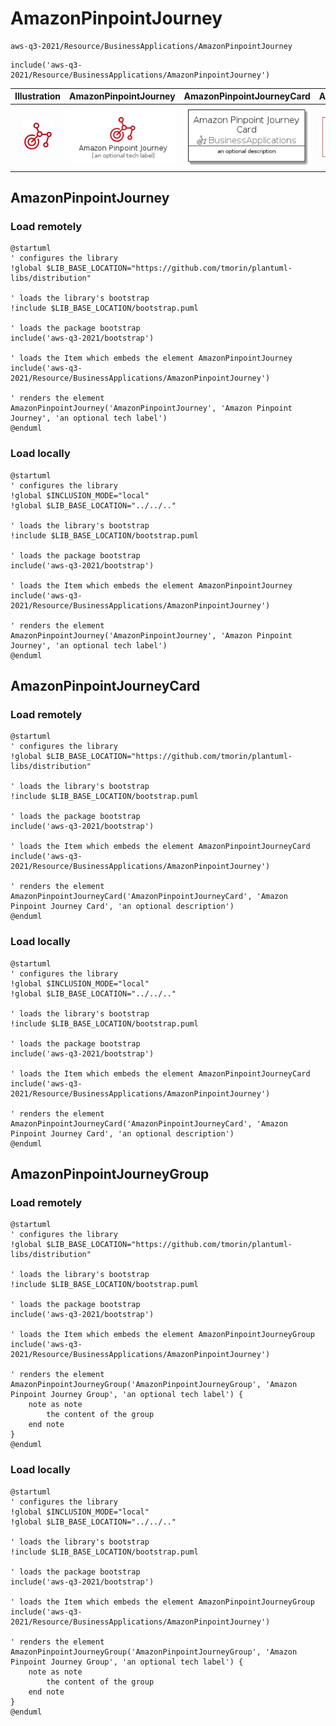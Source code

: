 # AmazonPinpointJourney


```text
aws-q3-2021/Resource/BusinessApplications/AmazonPinpointJourney
```

```text
include('aws-q3-2021/Resource/BusinessApplications/AmazonPinpointJourney')
```



| Illustration | AmazonPinpointJourney | AmazonPinpointJourneyCard | AmazonPinpointJourneyGroup |
| :---: | :---: | :---: | :---: |
| ![illustration for Illustration](../../../aws-q3-2021/Resource/BusinessApplications/AmazonPinpointJourney.png) | ![illustration for AmazonPinpointJourney](../../../aws-q3-2021/Resource/BusinessApplications/AmazonPinpointJourney.Local.png) | ![illustration for AmazonPinpointJourneyCard](../../../aws-q3-2021/Resource/BusinessApplications/AmazonPinpointJourneyCard.Local.png) | ![illustration for AmazonPinpointJourneyGroup](../../../aws-q3-2021/Resource/BusinessApplications/AmazonPinpointJourneyGroup.Local.png) |




## AmazonPinpointJourney

### Load remotely
```plantuml
@startuml
' configures the library
!global $LIB_BASE_LOCATION="https://github.com/tmorin/plantuml-libs/distribution"

' loads the library's bootstrap
!include $LIB_BASE_LOCATION/bootstrap.puml

' loads the package bootstrap
include('aws-q3-2021/bootstrap')

' loads the Item which embeds the element AmazonPinpointJourney
include('aws-q3-2021/Resource/BusinessApplications/AmazonPinpointJourney')

' renders the element
AmazonPinpointJourney('AmazonPinpointJourney', 'Amazon Pinpoint Journey', 'an optional tech label')
@enduml
```

### Load locally
```plantuml
@startuml
' configures the library
!global $INCLUSION_MODE="local"
!global $LIB_BASE_LOCATION="../../.."

' loads the library's bootstrap
!include $LIB_BASE_LOCATION/bootstrap.puml

' loads the package bootstrap
include('aws-q3-2021/bootstrap')

' loads the Item which embeds the element AmazonPinpointJourney
include('aws-q3-2021/Resource/BusinessApplications/AmazonPinpointJourney')

' renders the element
AmazonPinpointJourney('AmazonPinpointJourney', 'Amazon Pinpoint Journey', 'an optional tech label')
@enduml
```

## AmazonPinpointJourneyCard

### Load remotely
```plantuml
@startuml
' configures the library
!global $LIB_BASE_LOCATION="https://github.com/tmorin/plantuml-libs/distribution"

' loads the library's bootstrap
!include $LIB_BASE_LOCATION/bootstrap.puml

' loads the package bootstrap
include('aws-q3-2021/bootstrap')

' loads the Item which embeds the element AmazonPinpointJourneyCard
include('aws-q3-2021/Resource/BusinessApplications/AmazonPinpointJourney')

' renders the element
AmazonPinpointJourneyCard('AmazonPinpointJourneyCard', 'Amazon Pinpoint Journey Card', 'an optional description')
@enduml
```

### Load locally
```plantuml
@startuml
' configures the library
!global $INCLUSION_MODE="local"
!global $LIB_BASE_LOCATION="../../.."

' loads the library's bootstrap
!include $LIB_BASE_LOCATION/bootstrap.puml

' loads the package bootstrap
include('aws-q3-2021/bootstrap')

' loads the Item which embeds the element AmazonPinpointJourneyCard
include('aws-q3-2021/Resource/BusinessApplications/AmazonPinpointJourney')

' renders the element
AmazonPinpointJourneyCard('AmazonPinpointJourneyCard', 'Amazon Pinpoint Journey Card', 'an optional description')
@enduml
```

## AmazonPinpointJourneyGroup

### Load remotely
```plantuml
@startuml
' configures the library
!global $LIB_BASE_LOCATION="https://github.com/tmorin/plantuml-libs/distribution"

' loads the library's bootstrap
!include $LIB_BASE_LOCATION/bootstrap.puml

' loads the package bootstrap
include('aws-q3-2021/bootstrap')

' loads the Item which embeds the element AmazonPinpointJourneyGroup
include('aws-q3-2021/Resource/BusinessApplications/AmazonPinpointJourney')

' renders the element
AmazonPinpointJourneyGroup('AmazonPinpointJourneyGroup', 'Amazon Pinpoint Journey Group', 'an optional tech label') {
    note as note
        the content of the group
    end note
}
@enduml
```

### Load locally
```plantuml
@startuml
' configures the library
!global $INCLUSION_MODE="local"
!global $LIB_BASE_LOCATION="../../.."

' loads the library's bootstrap
!include $LIB_BASE_LOCATION/bootstrap.puml

' loads the package bootstrap
include('aws-q3-2021/bootstrap')

' loads the Item which embeds the element AmazonPinpointJourneyGroup
include('aws-q3-2021/Resource/BusinessApplications/AmazonPinpointJourney')

' renders the element
AmazonPinpointJourneyGroup('AmazonPinpointJourneyGroup', 'Amazon Pinpoint Journey Group', 'an optional tech label') {
    note as note
        the content of the group
    end note
}
@enduml
```

